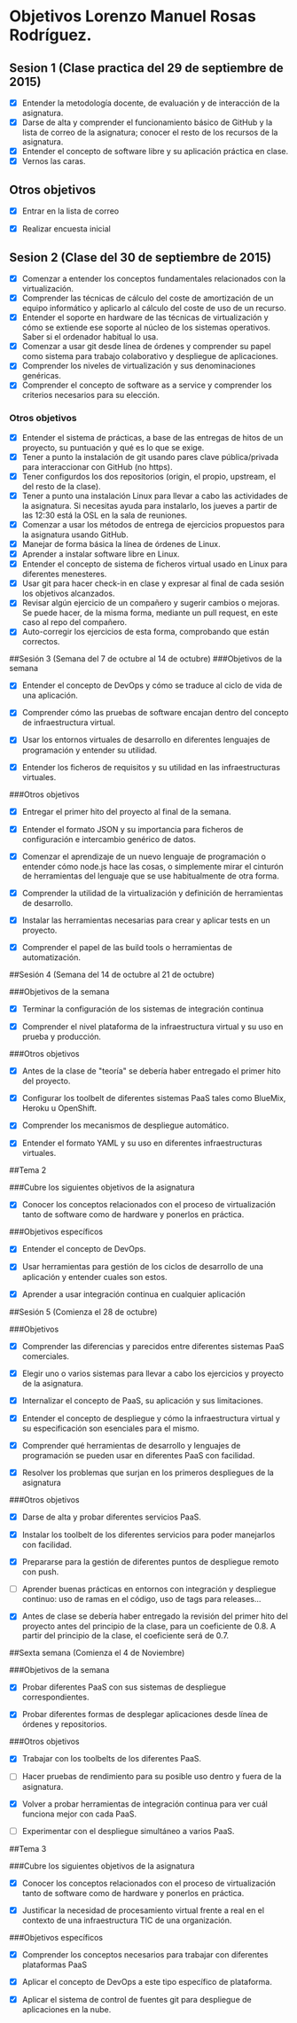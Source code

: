 # Objetivos  Lorenzo Manuel Rosas Rodríguez.

## Sesion 1 (Clase practica del 29 de septiembre de 2015)


- [X] Entender la metodología docente, de evaluación y de interacción de la asignatura.
- [X] Darse de alta y comprender el funcionamiento básico de GitHub y la lista de correo de la asignatura; conocer el resto de los recursos de la asignatura.
- [X] Entender el concepto de software libre y su aplicación práctica en clase.
- [X] Vernos las caras.

## Otros objetivos

- [X] Entrar en la lista de correo
- [X] Realizar encuesta inicial


## Sesion 2 (Clase del 30 de septiembre de 2015)

- [X] Comenzar a entender los conceptos fundamentales relacionados con la virtualización.
- [X] Comprender las técnicas de cálculo del coste de amortización de un equipo informático y aplicarlo al cálculo del coste de uso de un recurso.
- [X] Entender el soporte en hardware de las técnicas de virtualización y cómo se extiende ese soporte al núcleo de los sistemas operativos. Saber si el ordenador habitual lo usa.
- [X] Comenzar a usar git desde línea de órdenes y comprender su papel como sistema para trabajo colaborativo y despliegue de aplicaciones.
- [X] Comprender los niveles de virtualización y sus denominaciones genéricas.
- [X] Comprender el concepto de software as a service y comprender los criterios necesarios para su elección.

### Otros objetivos

- [X] Entender el sistema de prácticas, a base de las entregas de hitos de un proyecto, su puntuación y qué es lo que se exige.
- [X] Tener a punto la instalación de git usando pares clave pública/privada para interaccionar con GitHub (no https).
- [X] Tener configurdos los dos repositorios (origin, el propio, upstream, el del resto de la clase).
- [X] Tener a punto una instalación Linux para llevar a cabo las actividades de la asignatura. Si necesitas ayuda para instalarlo, los jueves a partir de las 12:30 está la OSL en la sala de reuniones.
- [X] Comenzar a usar los métodos de entrega de ejercicios propuestos para la asignatura usando GitHub.
- [X] Manejar de forma básica la línea de órdenes de Linux.
- [X] Aprender a instalar software libre en Linux.
- [X] Entender el concepto de sistema de ficheros virtual usado en Linux para diferentes menesteres.
- [X] Usar git para hacer check-in en clase y expresar al final de cada sesión los objetivos alcanzados.
- [X] Revisar algún ejercicio de un compañero y sugerir cambios o mejoras. Se puede hacer, de la misma forma, mediante un pull request, en este caso al repo del compañero.
- [X] Auto-corregir los ejercicios de esta forma, comprobando que están correctos.

##Sesión 3 (Semana del 7 de octubre al 14 de octubre)
###Objetivos de la semana
- [X] Entender el concepto de DevOps y cómo se traduce al ciclo de vida de una aplicación.

- [X] Comprender cómo las pruebas de software encajan dentro del concepto de infraestructura virtual.

- [X] Usar los entornos virtuales de desarrollo en diferentes lenguajes de programación y entender su utilidad.

- [X] Entender los ficheros de requisitos y su utilidad en las infraestructuras virtuales.

###Otros objetivos
- [X] Entregar el primer hito del proyecto al final de la semana.

- [X] Entender el formato JSON y su importancia para ficheros de configuración e intercambio genérico de datos.

- [X] Comenzar el aprendizaje de un nuevo lenguaje de programación o entender cómo node.js hace las cosas, o simplemente mirar el cinturón de herramientas del lenguaje que se use habitualmente de otra forma.

- [X] Comprender la utilidad de la virtualización y definición de herramientas de desarrollo.

- [X] Instalar las herramientas necesarias para crear y aplicar tests en un proyecto.

- [X] Comprender el papel de las build tools o herramientas de automatización.

##Sesión 4 (Semana del 14 de octubre al 21 de octubre)

###Objetivos de la semana

- [x] Terminar la configuración de los sistemas de integración continua

- [x] Comprender el nivel plataforma de la infraestructura virtual y su uso en prueba y producción.

###Otros objetivos

- [x] Antes de la clase de "teoría" se debería haber entregado el primer hito del proyecto.

- [x] Configurar los toolbelt de diferentes sistemas PaaS tales como BlueMix, Heroku u OpenShift.

- [x] Comprender los mecanismos de despliegue automático.

- [x] Entender el formato YAML y su uso en diferentes infraestructuras virtuales. 

##Tema 2

###Cubre los siguientes objetivos de la asignatura

- [x] Conocer los conceptos relacionados con el proceso de virtualización tanto de software como de hardware y ponerlos en práctica.


###Objetivos específicos

- [x] Entender el concepto de DevOps.

- [x] Usar herramientas para gestión de los ciclos de desarrollo de una aplicación y entender cuales son estos.

- [x] Aprender a usar integración continua en cualquier aplicación


##Sesión 5 (Comienza el 28 de octubre)

###Objetivos

- [x] Comprender las diferencias y parecidos entre diferentes sistemas PaaS comerciales.

- [x] Elegir uno o varios sistemas para llevar a cabo los ejercicios y proyecto de la asignatura.

- [x] Internalizar el concepto de PaaS, su aplicación y sus limitaciones.

- [x] Entender el concepto de despliegue y cómo la infraestructura virtual y su especificación son esenciales para el mismo.

- [x] Comprender qué herramientas de desarrollo y lenguajes de programación se pueden usar en diferentes PaaS con facilidad.

- [x] Resolver los problemas que surjan en los primeros despliegues de la asignatura


###Otros objetivos

- [x] Darse de alta y probar diferentes servicios PaaS.

- [x] Instalar los toolbelt de los diferentes servicios para poder manejarlos con facilidad.

- [x] Prepararse para la gestión de diferentes puntos de despliegue remoto con push.

- [ ] Aprender buenas prácticas en entornos con integración y despliegue continuo: uso de ramas en el código, uso de tags para releases...

- [x] Antes de clase se debería haber entregado la revisión del primer hito del proyecto antes del principio de la clase, para un coeficiente de 0.8. A partir del principio de la clase, el coeficiente será de 0.7.

##Sexta semana (Comienza el 4 de Noviembre)

###Objetivos de la semana

- [x] Probar diferentes PaaS con sus sistemas de despliegue correspondientes.
    
- [x] Probar diferentes formas de desplegar aplicaciones desde línea de órdenes y repositorios.

###Otros objetivos

- [x] Trabajar con los toolbelts de los diferentes PaaS.

- [ ] Hacer pruebas de rendimiento para su posible uso dentro y fuera de la asignatura.

- [x] Volver a probar herramientas de integración continua para ver cuál funciona mejor con cada PaaS.

- [ ] Experimentar con el despliegue simultáneo a varios PaaS.



##Tema 3

###Cubre los siguientes objetivos de la asignatura

- [x] Conocer los conceptos relacionados con el proceso de virtualización tanto de software como de hardware y ponerlos en práctica.

- [x] Justificar la necesidad de procesamiento virtual frente a real en el contexto de una infraestructura TIC de una organización.

###Objetivos específicos

- [x] Comprender los conceptos necesarios para trabajar con diferentes plataformas PaaS

- [x] Aplicar el concepto de DevOps a este tipo específico de plataforma.

- [x] Aplicar el sistema de control de fuentes git para despliegue de aplicaciones en la nube.